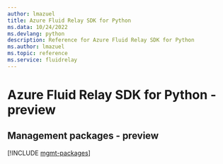 ```yaml
---
author: lmazuel
title: Azure Fluid Relay SDK for Python
ms.data: 10/24/2022
ms.devlang: python
description: Reference for Azure Fluid Relay SDK for Python
ms.author: lmazuel
ms.topic: reference
ms.service: fluidrelay
---
```

# Azure Fluid Relay SDK for Python - preview

## Management packages - preview
[!INCLUDE [mgmt-packages](fluid-relay-mgmt-index.md)]